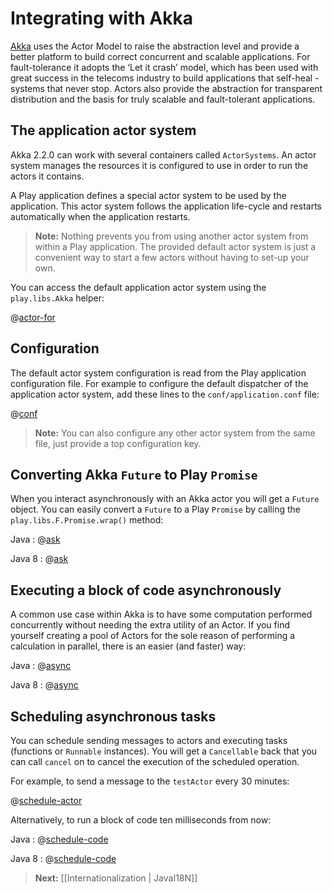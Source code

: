 <!--- Copyright (C) 2009-2013 Typesafe Inc. <http://www.typesafe.com> -->
# Integrating with Akka

[Akka](http://akka.io/) uses the Actor Model to raise the abstraction level and provide a better platform to build correct concurrent and scalable applications. For fault-tolerance it adopts the ‘Let it crash’ model, which has been used with great success in the telecoms industry to build applications that self-heal - systems that never stop. Actors also provide the abstraction for transparent distribution and the basis for truly scalable and fault-tolerant applications.

## The application actor system

Akka 2.2.0 can work with several containers called `ActorSystems`. An actor system manages the resources it is configured to use in order to run the actors it contains. 

A Play application defines a special actor system to be used by the application. This actor system follows the application life-cycle and restarts automatically when the application restarts.

> **Note:** Nothing prevents you from using another actor system from within a Play application. The provided default actor system is just a convenient way to start a few actors without having to set-up your own.

You can access the default application actor system using the `play.libs.Akka` helper:

@[actor-for](code/javaguide/akka/JavaAkka.java)

## Configuration

The default actor system configuration is read from the Play application configuration file. For example to configure the default dispatcher of the application actor system, add these lines to the `conf/application.conf` file:

@[conf](code/javaguide/akka/akka.conf)

> **Note:** You can also configure any other actor system from the same file, just provide a top configuration key.

## Converting Akka `Future` to Play `Promise`

When you interact asynchronously with an Akka actor you will get a `Future` object. You can easily convert a `Future` to a Play `Promise` by calling the `play.libs.F.Promise.wrap()` method:

Java
: @[ask](code/javaguide/akka/ask/Application.java)

Java 8
: @[ask](java8code/java8guide/akka/ask/Application.java)

## Executing a block of code asynchronously

A common use case within Akka is to have some computation performed concurrently without needing the extra utility of an Actor. If you find yourself creating a pool of Actors for the sole reason of performing a calculation in parallel, there is an easier (and faster) way:

Java
: @[async](code/javaguide/akka/async/Application.java)

Java 8
: @[async](java8code/java8guide/akka/async/Application.java)

## Scheduling asynchronous tasks

You can schedule sending messages to actors and executing tasks (functions or `Runnable` instances). You will get a `Cancellable` back that you can call `cancel` on to cancel the execution of the scheduled operation.

For example, to send a message to the `testActor` every 30 minutes:

@[schedule-actor](code/javaguide/akka/JavaAkka.java)

Alternatively, to run a block of code ten milliseconds from now:

Java
: @[schedule-code](code/javaguide/akka/JavaAkka.java)

Java 8
: @[schedule-code](java8code/java8guide/akka/JavaAkka.java)

> **Next:** [[Internationalization | JavaI18N]]
